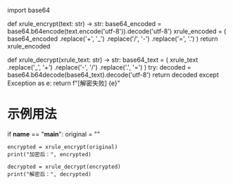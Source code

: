 import base64

def xrule_encrypt(text: str) -> str:
    base64_encoded = base64.b64encode(text.encode('utf-8')).decode('utf-8')
    xrule_encoded = (
        base64_encoded
        .replace('+', '_')
        .replace('/', '-')
        .replace('=', '.')
    )
    return xrule_encoded

def xrule_decrypt(xrule_text: str) -> str:
    base64_text = (
        xrule_text
        .replace('_', '+')
        .replace('-', '/')
        .replace('.', '=')
    )
    try:
        decoded = base64.b64decode(base64_text).decode('utf-8')
        return decoded
    except Exception as e:
        return f"[解密失败] {e}"

# 示例用法
if __name__ == "__main__":
    original = ""
    
    encrypted = xrule_encrypt(original)
    print("加密后：", encrypted)

    decrypted = xrule_decrypt(encrypted)
    print("解密后：", decrypted)
